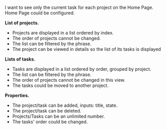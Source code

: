 I want to see only the current task for each project on the Home Page.<br>
Home Page could be configured.

**List of projects.**
* Projects are displayed in a list ordered by index.
* The order of projects cannot be changed.
* The list can be filtered by the phrase.
* The project can be viewed in details so the list of its tasks is displayed

**Lists of tasks.**
* Tasks are displayed in a list ordered by order, grouped by project.
* The list can be filtered by the phrase.
* The order of projects cannot be changed in this view.
* The tasks could be moved to another project.

**Properties.**
* The project/task can be added, inputs: title, state.
* The project/task can be deleted.
* Projects/Tasks can be an unlimited number.
* The tasks' order could be changed.
